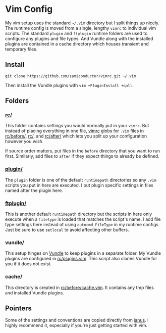 # Vim Config

My vim setup uses the standard `~/.vim` directory but I split things up
nicely. The runtime config is moved from a single, lengthy `vimrc` to
individual vim scripts. The standard `plugin` and `ftplugin` runtime
folders are used to configure any plugins and file types. And Vundle
along with the installed plugins are contained in a cache directory
which houses transient and temporary files.

## Install

`git clone https://github.com/samiconductor/vimrc.git ~/.vim`

Then install the Vundle plugins with `vim +PluginInstall +qall`.

## Folders

### [rc/](rc/)

This folder contains settings you would normally put in your `vimrc`.
But instead of placing everything in one file, [vimrc](vimrc) globs for
`.vim` files in [rc/before/](rc/before), [rc/](rc/), and
[rc/after/](rc/after/) which lets you split up your configuration
however you wish.

If source order matters, put files in the `before` directory that you
want to run first. Similarly, add files to `after` if they expect things
to already be defined.

### [plugin/](plugin/)

The `plugin` folder is one of the default `runtimepath` directories so
any `.vim` scripts you put in here are executed. I put plugin specific
settings in files named after the plugin here.

### [ftplugin/](ftplugin/)

This is another default `runtimepath` directory but the scripts in here
only execute when a `filetype` is loaded that matches the script's name.
I add file type settings here instead of using `autocmd FileType` in my
runtime configs. Just be sure to use `setlocal` to avoid affecting other
buffers.

### vundle/

This setup hinges on [Vundle](https://github.com/gmarik/Vundle.vim) to
keep plugins in a separate folder. My Vundle plugins are configured in
[rc/plugins.vim](rc/plugins.vim). This script also clones Vundle for you
if it does not exist.

### cache/

This directory is created in [rc/before/cache.vim](rc/before/cache.vim).
It contains any tmp files and installed Vundle plugins.

## Pointers

Some of the settings and conventions are copied directly from
[janus](https://github.com/carlhuda/janus). I highly recommend it,
especially if you're just getting started with vim.
